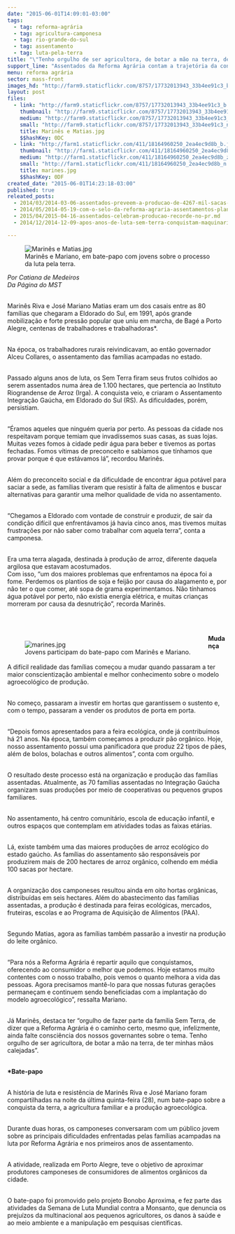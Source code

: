 ```yaml
---
date: "2015-06-01T14:09:01-03:00"
tags:
  - tag: reforma-agrária
  - tag: agricultura-camponesa
  - tag: rio-grande-do-sul
  - tag: assentamento
  - tag: luta-pela-terra
title: "\"Tenho orgulho de ser agricultora, de botar a mão na terra, de ter minhas mãos calejadas”"
support_line: "Assentados da Reforma Agrária contam a trajetória da conquista pela terra, as dificuldades enfrentadas e o resultado da luta."
menu: reforma agrária
sector: mass-front
images_hd: "http://farm9.staticflickr.com/8757/17732013943_33b4ee91c3_b.jpg"
layout: post
files:
  - link: "http://farm9.staticflickr.com/8757/17732013943_33b4ee91c3_b.jpg"
    thumbnail: "http://farm9.staticflickr.com/8757/17732013943_33b4ee91c3_t.jpg"
    medium: "http://farm9.staticflickr.com/8757/17732013943_33b4ee91c3_z.jpg"
    small: "http://farm9.staticflickr.com/8757/17732013943_33b4ee91c3_n.jpg"
    title: Marinês e Matias.jpg
    $$hashKey: 0DC
  - link: "http://farm1.staticflickr.com/411/18164960250_2ea4ec9d8b_b.jpg"
    thumbnail: "http://farm1.staticflickr.com/411/18164960250_2ea4ec9d8b_t.jpg"
    medium: "http://farm1.staticflickr.com/411/18164960250_2ea4ec9d8b_z.jpg"
    small: "http://farm1.staticflickr.com/411/18164960250_2ea4ec9d8b_n.jpg"
    title: marines.jpg
    $$hashKey: 0DF
created_date: "2015-06-01T14:23:18-03:00"
published: true
releated_posts:
  - 2014/03/2014-03-06-assentados-preveem-a-producao-de-4267-mil-sacas-de-arroz-agroecologico.md
  - 2014/05/2014-05-19-com-o-selo-da-reforma-agraria-assentamentos-plantam-e-colhem-de-tudo-pelo-pais.md-e
  - 2015/04/2015-04-16-assentados-celebram-producao-recorde-no-pr.md
  - 2014/12/2014-12-09-apos-anos-de-luta-sem-terra-conquistam-maquinario-no-ms.md

---
```

<figure class="image"><img alt="Marinês e Matias.jpg" src="http://farm9.staticflickr.com/8757/17732013943_33b4ee91c3_b.jpg" />
<figcaption>Marin&ecirc;s e Mariano, em bate-papo com jovens sobre o processo da luta pela terra.</figcaption>
</figure>

<p><em>Por Catiana de Medeiros<br />
Da P&aacute;gina do MST</em></p>

<p><br />
Marin&ecirc;s Riva e Jos&eacute; Mariano Matias eram um dos casais entre as 80 fam&iacute;lias que chegaram a Eldorado do Sul, em 1991, ap&oacute;s grande mobiliza&ccedil;&atilde;o e forte press&atilde;o popular que uniu em marcha, de Bag&eacute; a Porto Alegre, centenas de trabalhadores e trabalhadoras*.</p>

<p><br />
Na &eacute;poca, os trabalhadores rurais reivindicavam, ao ent&atilde;o governador Alceu Collares, o assentamento das fam&iacute;lias acampadas no estado.</p>

<p><br />
Passado alguns anos de luta, os Sem Terra firam seus frutos colhidos ao serem assentados numa &aacute;rea de 1.100 hectares, que pertencia ao Instituto Riograndense de Arroz (Irga). A conquista veio, e criaram o Assentamento Integra&ccedil;&atilde;o Ga&uacute;cha, em Eldorado do Sul (RS). As dificuldades, por&eacute;m, persistiam.</p>

<p><br />
&ldquo;&Eacute;ramos aqueles que ningu&eacute;m queria por perto. As pessoas da cidade nos respeitavam porque temiam que invad&iacute;ssemos suas casas, as suas lojas. Muitas vezes fomos &agrave; cidade pedir &aacute;gua para beber e tivemos as portas fechadas. Fomos v&iacute;timas de preconceito e sab&iacute;amos que t&iacute;nhamos que provar porque &eacute; que est&aacute;vamos l&aacute;&rdquo;, recordou Marin&ecirc;s.</p>

<p><br />
Al&eacute;m do preconceito social e da dificuldade de encontrar &aacute;gua pot&aacute;vel para saciar a sede, as fam&iacute;lias tiveram que resistir &agrave; falta de alimentos e buscar alternativas para garantir uma melhor qualidade de vida no assentamento.</p>

<p><br />
&ldquo;Chegamos a Eldorado com vontade de construir e produzir, de sair da condi&ccedil;&atilde;o dif&iacute;cil que enfrent&aacute;vamos j&aacute; havia cinco anos, mas tivemos muitas frustra&ccedil;&otilde;es por n&atilde;o saber como trabalhar com aquela terra&rdquo;, conta a camponesa.</p>

<p><br />
Era uma terra alagada, destinada &agrave; produ&ccedil;&atilde;o de arroz, diferente daquela argilosa que estavam acostumados.<br />
Com isso, &ldquo;um dos maiores problemas que enfrentamos na &eacute;poca foi a fome. Perdemos os plantios de soja e feij&atilde;o por causa do alagamento e, por n&atilde;o ter o que comer, at&eacute; sopa de grama experimentamos. N&atilde;o t&iacute;nhamos &aacute;gua pot&aacute;vel por perto, n&atilde;o existia energia el&eacute;trica, e muitas crian&ccedil;as morreram por causa da desnutri&ccedil;&atilde;o&rdquo;, recorda Marin&ecirc;s.</p>

<p><br />
&nbsp;</p>

<figure class="image" style="float:left"><img alt="marines.jpg" src="http://farm1.staticflickr.com/411/18164960250_2ea4ec9d8b_b.jpg" />
<figcaption>Jovens participam do bate-papo com Marin&ecirc;s e Mariano.</figcaption>
</figure>

<p><strong>Mudan&ccedil;a</strong></p>

<p><br />
A dif&iacute;cil realidade das fam&iacute;lias come&ccedil;ou a mudar quando passaram a ter maior conscientiza&ccedil;&atilde;o ambiental e melhor conhecimento sobre o modelo agroecol&oacute;gico de produ&ccedil;&atilde;o.</p>

<p><br />
No come&ccedil;o, passaram a investir em hortas que garantissem o sustento e, com o tempo, passaram a vender os produtos de porta em porta.</p>

<p><br />
&ldquo;Depois fomos apresentados para a feira ecol&oacute;gica, onde j&aacute; contribu&iacute;mos h&aacute; 21 anos. Na &eacute;poca, tamb&eacute;m come&ccedil;amos a produzir p&atilde;o org&acirc;nico. Hoje, nosso assentamento possui uma panificadora que produz 22 tipos de p&atilde;es, al&eacute;m de bolos, bolachas e outros alimentos&rdquo;, conta com orgulho.</p>

<p><br />
O resultado deste processo est&aacute; na organiza&ccedil;&atilde;o e produ&ccedil;&atilde;o das fam&iacute;lias assentadas. Atualmente, as 70 fam&iacute;lias assentadas no Integra&ccedil;&atilde;o Ga&uacute;cha organizam suas produ&ccedil;&otilde;es por meio de cooperativas ou pequenos grupos familiares.</p>

<p><br />
No assentamento, h&aacute; centro comunit&aacute;rio, escola de educa&ccedil;&atilde;o infantil, e outros espa&ccedil;os que contemplam em atividades todas as faixas et&aacute;rias.</p>

<p><br />
L&aacute;, existe tamb&eacute;m uma das maiores produ&ccedil;&otilde;es de arroz ecol&oacute;gico do estado ga&uacute;cho. As fam&iacute;lias do assentamento s&atilde;o respons&aacute;veis por produzirem mais de 200 hectares de arroz org&acirc;nico, colhendo em m&eacute;dia 100 sacas por hectare.</p>

<p><br />
A organiza&ccedil;&atilde;o dos camponeses resultou ainda em oito hortas org&acirc;nicas, distribu&iacute;das em seis hectares. Al&eacute;m do abastecimento das fam&iacute;lias assentadas, a produ&ccedil;&atilde;o &eacute; destinada para feiras ecol&oacute;gicas, mercados, fruteiras, escolas e ao Programa de Aquisi&ccedil;&atilde;o de Alimentos (PAA).</p>

<p><br />
Segundo Matias, agora as fam&iacute;lias tamb&eacute;m passar&atilde;o a investir na produ&ccedil;&atilde;o do leite org&acirc;nico.</p>

<p><br />
&ldquo;Para n&oacute;s a Reforma Agr&aacute;ria &eacute; repartir aquilo que conquistamos, oferecendo ao consumidor o melhor que podemos. Hoje estamos muito contentes com o nosso trabalho, pois vemos o quanto melhora a vida das pessoas. Agora precisamos mant&ecirc;-lo para que nossas futuras gera&ccedil;&otilde;es permane&ccedil;am e continuem sendo beneficiadas com a implanta&ccedil;&atilde;o do modelo agroecol&oacute;gico&rdquo;, ressalta Mariano.</p>

<p><br />
J&aacute; Marin&ecirc;s, destaca ter &ldquo;orgulho de fazer parte da fam&iacute;lia Sem Terra, de dizer que a Reforma Agr&aacute;ria &eacute; o caminho certo, mesmo que, infelizmente, ainda falte consci&ecirc;ncia dos nossos governantes sobre o tema. Tenho orgulho de ser agricultora, de botar a m&atilde;o na terra, de ter minhas m&atilde;os calejadas&rdquo;.</p>

<p><br />
<strong>*Bate-papo </strong></p>

<p><br />
A hist&oacute;ria de luta e resist&ecirc;ncia de Marin&ecirc;s Riva e Jos&eacute; Mariano foram compartilhadas na noite da &uacute;ltima quinta-feira (28), num bate-papo sobre a conquista da terra, a agricultura familiar e a produ&ccedil;&atilde;o agroecol&oacute;gica.</p>

<p><br />
Durante duas horas, os camponeses conversaram com um p&uacute;blico jovem sobre as principais dificuldades enfrentadas pelas fam&iacute;lias acampadas na luta por Reforma Agr&aacute;ria e nos primeiros anos de assentamento.</p>

<p><br />
A atividade, realizada em Porto Alegre, teve o objetivo de aproximar produtores camponeses de consumidores de alimentos org&acirc;nicos da cidade.</p>

<p><br />
O bate-papo foi promovido pelo projeto Bonobo Aproxima, e fez parte das atividades da Semana de Luta Mundial contra a Monsanto, que denuncia os preju&iacute;zos da multinacional aos pequenos agricultores, os danos &agrave; sa&uacute;de e ao meio ambiente e a manipula&ccedil;&atilde;o em pesquisas cient&iacute;ficas.</p>
